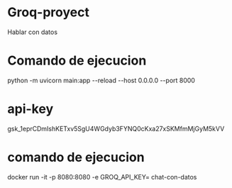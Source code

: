 # Groq-proyect
Hablar con datos 
# Comando de ejecucion
python -m uvicorn main:app --reload --host 0.0.0.0 --port 8000

# api-key
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
# comando de ejecucion
docker run -it -p 8080:8080 -e GROQ_API_KEY= chat-con-datos
